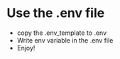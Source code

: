 # Use the .env file

- copy the .env_template to .env
- Write env variable in the .env file
- Enjoy!